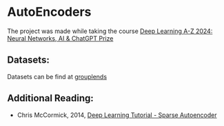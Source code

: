 # AutoEncoders

The project was made while taking the course [Deep Learning A-Z 2024: Neural Networks, AI & ChatGPT Prize](https://www.udemy.com/course/deeplearning/?couponCode=KEEPLEARNING)

## Datasets:
Datasets can be find at [grouplends](https://grouplens.org/datasets/movielens/)

## Additional Reading:
- Chris McCormick, 2014, [Deep Learning Tutorial - Sparse Autoencoder](http://mccormickml.com/2014/05/30/deep-learning-tutorial-sparse-autoencoder)

